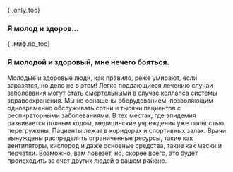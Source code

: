 {:.only_toc}
### Я молод и здоров...

{:.миф.no_toc}
### Я молодой и здоровый, мне нечего бояться.

Молодые и здоровые люди, как правило, реже умирают, если заразятся, но дело не в этом! Легко поддающиеся лечению случаи заболевания могут стать смертельными в случае коллапса системы здравоохранения. Мы не оснащены оборудованием, позволяющим одновременно обслуживать сотни и тысячи пациентов с респираторными заболеваниями. В тех местах, где эпидемия развивается полным ходом, медицинские учреждения уже полностью перегружены. Пациенты лежат в коридорах и спортивных залах. Врачи вынуждены распределять ограниченные ресурсы, такие как вентиляторы, кислород и даже основные средства, такие как маски и перчатки. Возможно, вам повезет, но, скорее всего, это будет происходить за счет других людей в вашем районе.
